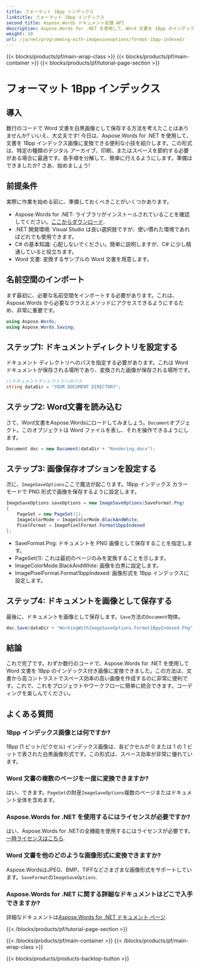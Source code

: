 ```yaml
---
title: フォーマット 1Bpp インデックス
linktitle: フォーマット 1Bpp インデックス
second_title: Aspose.Words ドキュメント処理 API
description: Aspose.Words for .NET を使用して、Word 文書を 1Bpp のインデックス付き画像に変換する方法を学びます。簡単な変換を行うには、ステップ バイ ステップ ガイドに従ってください。
weight: 10
url: /ja/net/programming-with-imagesaveoptions/format-1bpp-indexed/
---
```


{{< blocks/products/pf/main-wrap-class >}}
{{< blocks/products/pf/main-container >}}
{{< blocks/products/pf/tutorial-page-section >}}

# フォーマット 1Bpp インデックス

## 導入

数行のコードで Word 文書を白黒画像として保存する方法を考えたことはありませんか? いいえ、大丈夫です! 今日は、Aspose.Words for .NET を使用して、文書を 1Bpp インデックス画像に変換できる便利な小技を紹介します。この形式は、特定の種類のデジタル アーカイブ、印刷、またはスペースを節約する必要がある場合に最適です。各手順を分解して、簡単に行えるようにします。準備はできましたか? さあ、始めましょう!

## 前提条件

実際に作業を始める前に、準備しておくべきことがいくつかあります。

-  Aspose.Words for .NET: ライブラリがインストールされていることを確認してください。[ここからダウンロード](https://releases.aspose.com/words/net/).
- .NET 開発環境: Visual Studio は良い選択肢ですが、使い慣れた環境であればどれでも使用できます。
- C# の基本知識: 心配しないでください。簡単に説明しますが、C# に少し精通していると役立ちます。
- Word 文書: 変換するサンプルの Word 文書を用意します。

## 名前空間のインポート

まず最初に、必要な名前空間をインポートする必要があります。これは、Aspose.Words から必要なクラスとメソッドにアクセスできるようにするため、非常に重要です。

```csharp
using Aspose.Words;
using Aspose.Words.Saving;
```

## ステップ1: ドキュメントディレクトリを設定する

ドキュメント ディレクトリへのパスを指定する必要があります。これは Word ドキュメントが保存される場所であり、変換された画像が保存される場所です。

```csharp
//ドキュメントディレクトリへのパス
string dataDir = "YOUR DOCUMENT DIRECTORY";
```

## ステップ2: Word文書を読み込む

さて、Word文書をAspose.Wordsにロードしてみましょう。`Document`オブジェクト。このオブジェクトは Word ファイルを表し、それを操作できるようにします。

```csharp
Document doc = new Document(dataDir + "Rendering.docx");
```

## ステップ3: 画像保存オプションを設定する

次に、`ImageSaveOptions`ここで魔法が起こります。1Bpp インデックス カラー モードで PNG 形式で画像を保存するように設定します。

```csharp
ImageSaveOptions saveOptions = new ImageSaveOptions(SaveFormat.Png)
{
    PageSet = new PageSet(1),
    ImageColorMode = ImageColorMode.BlackAndWhite,
    PixelFormat = ImagePixelFormat.Format1bppIndexed
};
```

- SaveFormat.Png: ドキュメントを PNG 画像として保存することを指定します。
- PageSet(1): これは最初のページのみを変換することを示します。
- ImageColorMode.BlackAndWhite: 画像を白黒に設定します。
- ImagePixelFormat.Format1bppIndexed: 画像形式を 1Bpp インデックスに設定します。

## ステップ4: ドキュメントを画像として保存する

最後に、ドキュメントを画像として保存します。`Save`方法の`Document`物体。

```csharp
doc.Save(dataDir + "WorkingWithImageSaveOptions.Format1BppIndexed.Png", saveOptions);
```

## 結論

これで完了です。わずか数行のコードで、Aspose.Words for .NET を使用して Word 文書を 1Bpp のインデックス付き画像に変換できました。この方法は、文書から高コントラストでスペース効率の高い画像を作成するのに非常に便利です。これで、これをプロジェクトやワークフローに簡単に統合できます。コーディングを楽しんでください。

## よくある質問

### 1Bpp インデックス画像とは何ですか?
1Bpp (1 ビット/ピクセル) インデックス画像は、各ピクセルが 0 または 1 の 1 ビットで表された白黒画像形式です。この形式は、スペース効率が非常に優れています。

### Word 文書の複数のページを一度に変換できますか?
はい、できます。`PageSet`の財産`ImageSaveOptions`複数のページまたはドキュメント全体を含めます。

### Aspose.Words for .NET を使用するにはライセンスが必要ですか?
はい、Aspose.Words for .NETの全機能を使用するにはライセンスが必要です。[一時ライセンスはこちら](https://purchase.aspose.com/temporary-license/).

### Word 文書を他のどのような画像形式に変換できますか?
 Aspose.WordsはJPEG、BMP、TIFFなどさまざまな画像形式をサポートしています。`SaveFormat`の`ImageSaveOptions`.

### Aspose.Words for .NET に関する詳細なドキュメントはどこで入手できますか?
詳細なドキュメントは[Aspose.Words for .NET ドキュメント ページ](https://reference.aspose.com/words/net/).

{{< /blocks/products/pf/tutorial-page-section >}}

{{< /blocks/products/pf/main-container >}}
{{< /blocks/products/pf/main-wrap-class >}}

{{< blocks/products/products-backtop-button >}}
